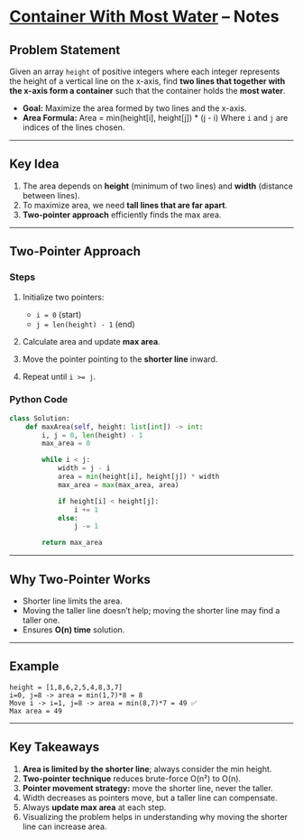 # [Container With Most Water](https://leetcode.com/problems/container-with-most-water/description/) – Notes 

## **Problem Statement**

Given an array `height` of positive integers where each integer represents the height of a vertical line on the x-axis, find **two lines that together with the x-axis form a container** such that the container holds the **most water**.

* **Goal:** Maximize the area formed by two lines and the x-axis.
* **Area Formula:**
  Area = min(height[i], height[j]) * (j - i)
  Where `i` and `j` are indices of the lines chosen.

---

## **Key Idea**

1. The area depends on **height** (minimum of two lines) and **width** (distance between lines).
2. To maximize area, we need **tall lines that are far apart**.
3. **Two-pointer approach** efficiently finds the max area.

---

## **Two-Pointer Approach**

### **Steps**

1. Initialize two pointers:

   * `i = 0` (start)
   * `j = len(height) - 1` (end)
2. Calculate area and update **max area**.
3. Move the pointer pointing to the **shorter line** inward.
4. Repeat until `i >= j`.

### **Python Code**

```python
class Solution:
    def maxArea(self, height: list[int]) -> int:
        i, j = 0, len(height) - 1
        max_area = 0

        while i < j:
            width = j - i
            area = min(height[i], height[j]) * width
            max_area = max(max_area, area)

            if height[i] < height[j]:
                i += 1
            else:
                j -= 1

        return max_area
```

---

## **Why Two-Pointer Works**

* Shorter line limits the area.
* Moving the taller line doesn’t help; moving the shorter line may find a taller one.
* Ensures **O(n) time** solution.

---

## **Example**

```
height = [1,8,6,2,5,4,8,3,7]
i=0, j=8 -> area = min(1,7)*8 = 8
Move i -> i=1, j=8 -> area = min(8,7)*7 = 49 ✅
Max area = 49
```

---

## **Key Takeaways**

1. **Area is limited by the shorter line**; always consider the min height.
2. **Two-pointer technique** reduces brute-force O(n²) to O(n).
3. **Pointer movement strategy:** move the shorter line, never the taller.
4. Width decreases as pointers move, but a taller line can compensate.
5. Always **update max area** at each step.
6. Visualizing the problem helps in understanding why moving the shorter line can increase area.
